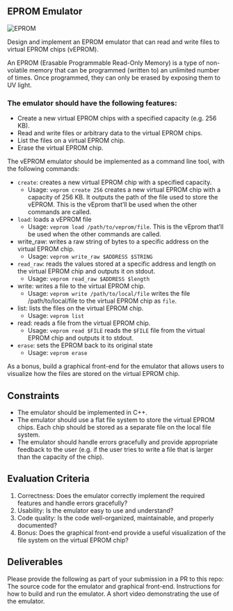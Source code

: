 ## EPROM Emulator

![EPROM](https://upload.wikimedia.org/wikipedia/commons/thumb/8/8b/ST_Microelectronics_M27C256B_%282006%29.jpg/348px-ST_Microelectronics_M27C256B_%282006%29.jpg)

Design and implement an EPROM emulator that can read and write files to virtual EPROM chips (vEPROM).

An EPROM (Erasable Programmable Read-Only Memory) is a type of non-volatile memory that can be programmed (written to) an unlimited number of times. Once programmed, they can only be erased by exposing them to UV light.

### The emulator should have the following features:

* Create a new virtual EPROM chips with a specified capacity (e.g. 256 KB).
* Read and write files or arbitrary data to the virtual EPROM chips.
* List the files on a virtual EPROM chip.
* Erase the virtual EPROM chip.

The vEPROM emulator should be implemented as a command line tool, with the following commands:

* `create`: creates a new virtual EPROM chip with a specified capacity.
  * Usage: `veprom create 256` creates a new virtual EPROM chip with a capacity of 256 KB. It outputs the path of the file used to store the vEPROM. This is the vEprom that’ll be used when the other commands are called.
* `load`: loads a vEPROM file
  * Usage: `veprom load /path/to/veprom/file`. This is the vEprom that’ll be used when the other commands are called.
* write_raw: writes a raw string of bytes to a specific address on the virtual EPROM chip.
  * Usage: `veprom write_raw $ADDRESS $STRING`
* `read_raw`: reads the values stored at a specific address and length on the virtual EPROM chip and outputs it on stdout.
  * Usage: `veprom read_raw $ADDRESS $length`
* write: writes a file to the virtual EPROM chip.
  * Usage: `veprom write /path/to/local/file` writes the file /path/to/local/file to the virtual EPROM chip as `file`.
* list: lists the files on the virtual EPROM chip.
  * Usage: `veprom list`
* read: reads a file from the virtual EPROM chip.
  * Usage: `veprom read $FILE` reads the `$FILE` file from the virtual EPROM chip and outputs it to stdout.
* `erase`: sets the EPROM back to its original state
  * Usage: `veprom erase`

As a bonus, build a graphical front-end for the emulator that allows users to visualize how the files are stored on the virtual EPROM chip.

## Constraints
* The emulator should be implemented in C++.
* The emulator should use a flat file system to store the virtual EPROM chips. Each chip should be stored as a separate file on the local file system.
* The emulator should handle errors gracefully and provide appropriate feedback to the user (e.g. if the user tries to write a file that is larger than the capacity of the chip).

## Evaluation Criteria

1. Correctness: Does the emulator correctly implement the required features and handle errors gracefully?
2. Usability: Is the emulator easy to use and understand?
3. Code quality: Is the code well-organized, maintainable, and properly documented?
4. Bonus: Does the graphical front-end provide a useful visualization of the file system on the virtual EPROM chip?

## Deliverables

Please provide the following as part of your submission in a PR to this repo:
The source code for the emulator and graphical front-end.
Instructions for how to build and run the emulator.
A short video demonstrating the use of the emulator.
